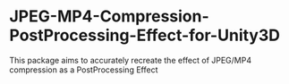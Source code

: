# JPEG-MP4-Compression-PostProcessing-Effect-for-Unity3D
This package aims to accurately recreate the effect of JPEG/MP4 compression as a PostProcessing Effect
